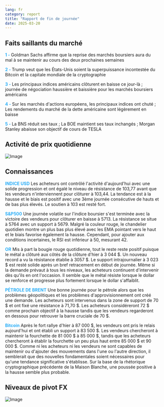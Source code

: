 ```yaml
---
lang: fr
category: report
title: "Rapport de fin de journée"
date: 2025-03-20
---
```



<h2>Faits saillants du marché</h2>
<strong style="color: #2caef7;">1 - </strong> Goldman Sachs affirme que la reprise des marchés boursiers aura du mal à se maintenir au cours des deux prochaines semaines

<strong style="color: #2caef7;">2 - </strong> Trump veut que les États-Unis soient la superpuissance incontestée du Bitcoin et la capitale mondiale de la cryptographie


<strong style="color: #2caef7;">3 - </strong> Les principaux indices américains clôturent en baisse ce jour-là ; journée de négociation haussière et baissière pour les marchés boursiers américains

<strong style="color: #2caef7;">4 - </strong> Sur les marchés d'actions européens, les principaux indices ont chuté ; Les rendements du marché de la dette américaine sont légèrement en baisse

<strong style="color: #2caef7;">5 - </strong> La BNS réduit ses taux ; La BOE maintient ses taux inchangés ; Morgan Stanley abaisse son objectif de cours de TESLA



<h2>Activité de prix quotidienne</h2>
<img src="https://markleighedu.github.io/img/Mar-2025/20-Mar-2025/price.jpg" alt="Image"/>

<h2>Connaissances</h2>
<strong style="color: #2caef7;">INDICE USD</strong> Les acheteurs ont contrôlé l'activité d'aujourd'hui avec une solide progression et ont égalé le niveau de résistance de 103,77 avant que les vendeurs n'interviennent pour clôturer à 103,44. La tendance est à la hausse et le biais est positif avec une 3ème journée consécutive de hauts et de bas plus élevés. Le soutien à 103 est resté fort.

<strong style="color: #2caef7;">S&P500</strong> Une journée volatile sur l'indice boursier s'est terminée avec la victoire des vendeurs pour clôturer en baisse à 5713. La résistance se situe à 5764 avec un support à 5679. Malgré la couleur rouge, le chandelier quotidien montre un plus bas plus élevé avec les EMA pointant vers le haut et le biais favorise également la hausse. Cependant, pour ajouter aux conditions incertaines, le RSI est inférieur à 50, mesurant 42.

<strong style="color: #2caef7;">OR</strong> Mis à part la bougie rouge quotidienne, tout le reste reste positif puisque le métal a clôturé aux côtés de la clôture d'hier à 3 044 $. Un nouveau record a vu la résistance établie à 3057 $. Le support intrajournalier à 3 023 $ est resté solide après un bref retracement en début de journée. Même si la demande prévaut à tous les niveaux, les acheteurs continuent d'intervenir dès qu'ils en ont l'occasion. Il semble que le métal résiste lorsque le dollar se renforce et progresse plus fortement lorsque le dollar s'affaiblit.

<strong style="color: #2caef7;">PÉTROLE DE BRENT</strong> Une bonne journée pour le pétrole alors que les problèmes géopolitiques et les problèmes d'approvisionnement ont créé une demande. Les acheteurs sont intervenus dans la zone de support de 70 $ et ont fixé une résistance à 71,70 $. Les acheteurs considéreront 72 $ comme prochain objectif à la hausse tandis que les vendeurs regarderont en dessous pour retrouver la barre cruciale de 70 $.

<strong style="color: #2caef7;">Bitcoin</strong> Après le fort rallye d'hier à 87 000 $, les vendeurs ont pris le relais aujourd'hui et ont établi un support à 83 500 $. Les vendeurs chercheront à maintenir la fourchette de 81 000 $ à 85 000 $, tandis que les acheteurs chercheront à établir la fourchette un peu plus haut entre 85 000 $ et 90 000 $. Comme ni les acheteurs ni les vendeurs ne sont capables de maintenir ou d'ajouter des mouvements dans l'une ou l'autre direction, il semblerait que des nouvelles fondamentales soient nécessaires pour qu'une tendance significative s'établisse. Sur la base de la rhétorique cryptographique précédente de la Maison Blanche, une poussée positive à la hausse semble plus probable.



<h2>Niveaux de pivot FX</h2>
<img src="https://markleighedu.github.io/img/Mar-2025/20-Mar-2025/pivot.jpg" alt="Image"/>
